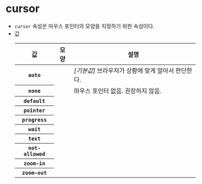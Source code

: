 # cursor

- `cursor` 속성은 마우스 포인터의 모양을 지정하기 위한 속성이다.
- 값
    <table>
    <thead>
        <tr>
            <th scope="col">값</th>
            <th scope="col">모양</th>
            <th scope="col">설명</th>
        </tr>
    </thead>
    <tbody>
        <tr>
            <th scope="row"><code>auto</code></th>
            <td></td>
            <td><i>[기본값]</i> 브라우저가 상황에 맞게 알아서 판단한다.</td>
        </tr>
        <tr>
            <th scope="row"><code>none</code></th>
            <td></td>
            <td>마우스 포인터 없음. 권장하지 않음.</td>
        </tr>
        <tr>
            <th scope="row"><code>default</code></th>
            <td><img alt="" src="https://developer.mozilla.org/ko/docs/Web/CSS/cursor/default.gif"></td>
            <td></td>
        </tr>
        <tr>
            <th scope="row"><code>pointer</code></th>
            <td><img alt="" src="https://developer.mozilla.org/ko/docs/Web/CSS/cursor/pointer.gif"></td>
            <td></td>
        </tr>
        <tr>
            <th scope="row"><code>progress</code></th>
            <td><img alt="" src="https://developer.mozilla.org/ko/docs/Web/CSS/cursor/progress.gif"></td>
            <td></td>
        </tr>
        <tr>
            <th scope="row"><code>wait</code></th>
            <td><img alt="" src="https://developer.mozilla.org/ko/docs/Web/CSS/cursor/wait.gif"></td>
            <td></td>
        </tr>
        <tr>
            <th scope="row"><code>text</code></th>
            <td><img alt="" src="https://developer.mozilla.org/ko/docs/Web/CSS/cursor/text.gif"></td>
            <td></td>
        </tr>
        <tr>
            <th scope="row"><code>not-allowed</code></th>
            <td><img alt="" src="https://developer.mozilla.org/ko/docs/Web/CSS/cursor/not-allowed.gif"></td>
            <td></td>
        </tr>
        <tr>
            <th scope="row"><code>zoom-in</code></th>
            <td><img alt="" src="https://developer.mozilla.org/ko/docs/Web/CSS/cursor/zoom-in.gif"></td>
            <td></td>
        </tr>
        <tr>
            <th scope="row"><code>zoom-out</code></th>
            <td><img alt="" src="https://developer.mozilla.org/ko/docs/Web/CSS/cursor/zoom-out.gif"></td>
            <td></td>
        </tr>
    </tbody>
    </table> 
